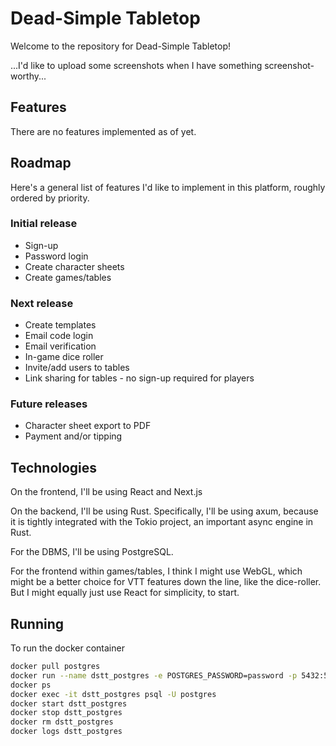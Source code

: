 # Dead-Simple Tabletop

Welcome to the repository for Dead-Simple Tabletop!

...I'd like to upload some screenshots when I have something screenshot-worthy...

## Features

There are no features implemented as of yet.

## Roadmap

Here's a general list of features I'd like to implement in this platform, roughly ordered by priority.

### Initial release
- Sign-up
- Password login
- Create character sheets
- Create games/tables

### Next release
- Create templates
- Email code login
- Email verification
- In-game dice roller
- Invite/add users to tables
- Link sharing for tables - no sign-up required for players

### Future releases
- Character sheet export to PDF
- Payment and/or tipping

## Technologies

On the frontend, I'll be using React and Next.js

On the backend, I'll be using Rust. Specifically, I'll be using axum, because it is tightly integrated with the Tokio project, an important async engine in Rust.

For the DBMS, I'll be using PostgreSQL.

For the frontend within games/tables, I think I might use WebGL, which might be a better choice for VTT features down the line, like the dice-roller. But I might equally just use React for simplicity, to start.

## Running

To run the docker container

``` sh
docker pull postgres
docker run --name dstt_postgres -e POSTGRES_PASSWORD=password -p 5432:5432 -d postgres
docker ps
docker exec -it dstt_postgres psql -U postgres
docker start dstt_postgres
docker stop dstt_postgres
docker rm dstt_postgres
docker logs dstt_postgres
```
